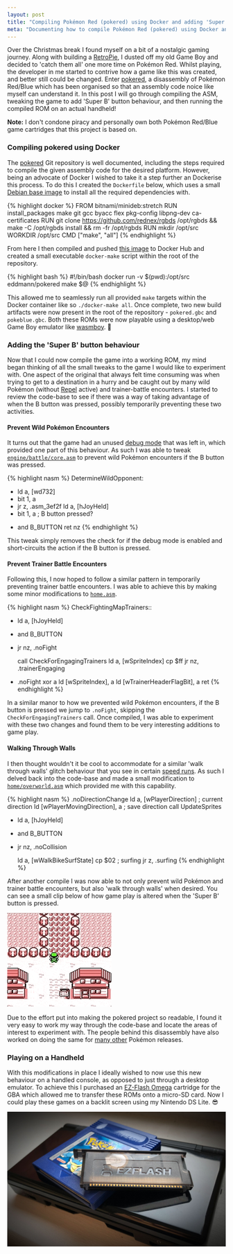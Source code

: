 ```yaml
---
layout: post
title: "Compiling Pokémon Red (pokered) using Docker and adding 'Super B' button behaviour"
meta: "Documenting how to compile Pokémon Red (pokered) using Docker and adding 'Super B' button behaviour"
---
```


Over the Christmas break I found myself on a bit of a nostalgic gaming journey.
Along with building a [RetroPie](https://retropie.org.uk/), I dusted off my old Game Boy and decided to 'catch them all' one more time on Pokémon Red.
Whilst playing, the developer in me started to contrive how a game like this was created, and better still could be changed.
Enter [pokered](https://github.com/pret/pokered), a disassembly of Pokémon Red/Blue which has been organised so that an assembly code noice like myself can understand it.
In this post I will go through compiling the ASM, tweaking the game to add 'Super B' button behaviour, and then running the compiled ROM on an actual handheld!
<!--more-->

**Note:** I don't condone piracy and personally own both Pokémon Red/Blue game cartridges that this project is based on.

### Compiling pokered using Docker

The [pokered](https://github.com/pret/pokered) Git repository is well documented, including the steps required to compile the given assembly code for the desired platform.
However, being an advocate of Docker I wished to take it a step further an Dockerise this process.
To do this I created the `Dockerfile` below, which uses a small [Debian base image](https://github.com/bitnami/minideb) to install all the required dependencies with.

{% highlight docker %}
FROM bitnami/minideb:stretch
RUN install_packages make git gcc byacc flex pkg-config libpng-dev ca-certificates
RUN git clone https://github.com/rednex/rgbds /opt/rgbds && make -C /opt/rgbds install && rm -fr /opt/rgbds
RUN mkdir /opt/src
WORKDIR /opt/src
CMD ["make", "all"]
{% endhighlight %}

From here I then compiled and pushed [this image](https://hub.docker.com/r/eddmann/pokered) to Docker Hub and created a small executable `docker-make` script within the root of the repository.

{% highlight bash %}
#!/bin/bash
docker run -v $(pwd):/opt/src eddmann/pokered make $@
{% endhighlight %}

This allowed me to seamlessly run all provided `make` targets within the Docker container like so `./docker-make all`.
Once complete, two new build artifacts were now present in the root of the repository - `pokered.gbc` and `pokeblue.gbc`.
Both these ROMs were now playable using a desktop/web Game Boy emulator like [wasmboy](https://wasmboy.app/). 🎉

### Adding the 'Super B' button behaviour

Now that I could now compile the game into a working ROM, my mind began thinking of all the small tweaks to the game I would like to experiment with.
One aspect of the original that always felt time consuming was when trying to get to a destination in a hurry and be caught out by many wild Pokémon (without [Repel](https://bulbapedia.bulbagarden.net/wiki/Repel) active) and trainer-battle encounters.
I started to review the code-base to see if there was a way of taking advantage of when the B button was pressed, possibly temporarily preventing these two activities.

#### Prevent Wild Pokémon Encounters

It turns out that the game had an unused [debug mode](https://tcrf.net/Pok%C3%A9mon_Red_and_Blue/Debug_Functions#Debug_Mode) that was left in, which provided one part of this behaviour.
As such I was able to tweak [`engine/battle/core.asm`](https://github.com/pret/pokered/blob/master/engine/battle/core.asm#L6848) to prevent wild Pokémon encounters if the B button was pressed.

{% highlight nasm %}
DetermineWildOpponent:
- ld a, [wd732]
- bit 1, a
- jr z, .asm_3ef2f
  ld a, [hJoyHeld]
- bit 1, a ; B button pressed?
+ and B_BUTTON
  ret nz
{% endhighlight %}

This tweak simply removes the check for if the debug mode is enabled and short-circuits the action if the B button is pressed.

#### Prevent Trainer Battle Encounters

Following this, I now hoped to follow a similar pattern in temporarily preventing trainer battle encounters.
I was able to achieve this by making some minor modifications to [`home.asm`](https://github.com/pret/pokered/blob/master/home.asm#L2326).

{% highlight nasm %}
CheckFightingMapTrainers::
+ ld a, [hJoyHeld]
+ and B_BUTTON
+ jr nz, .noFight

  call CheckForEngagingTrainers
  ld a, [wSpriteIndex]
  cp $ff
  jr nz, .trainerEngaging
+ .noFight
  xor a
  ld [wSpriteIndex], a
  ld [wTrainerHeaderFlagBit], a
  ret
{% endhighlight %}

In a similar manor to how we prevented wild Pokémon encounters, if the B button is pressed we jump to `.noFight`, skipping the `CheckForEngagingTrainers` call.
Once compiled, I was able to experiment with these two changes and found them to be very interesting additions to game play.

#### Walking Through Walls

I then thought wouldn't it be cool to accommodate for a similar 'walk through walls' glitch behaviour that you see in certain [speed runs](https://www.youtube.com/watch?v=5naL4X1vUbE).
As such I delved back into the code-base and made a small modification to [`home/overworld.asm`](https://github.com/pret/pokered/blob/master/home/overworld.asm#L236) which provided me with this capability.

{% highlight nasm %}
.noDirectionChange
  ld a, [wPlayerDirection] ; current direction
  ld [wPlayerMovingDirection], a ; save direction
  call UpdateSprites

+ ld a, [hJoyHeld]
+ and B_BUTTON
+ jr nz, .noCollision

  ld a, [wWalkBikeSurfState]
  cp $02 ; surfing
  jr z, .surfing
{% endhighlight %}

After another compile I was now able to not only prevent wild Pokémon and trainer battle encounters, but also 'walk through walls' when desired.
You can see a small clip below of how game play is altered when the 'Super B' button is pressed.

![Super B Button](/uploads/compiling-pokered-using-docker-and-adding-super-b-button-behaviour/superb.gif)

Due to the effort put into making the pokered project so readable, I found it very easy to work my way through the code-base and locate the areas of interest to experiment with.
The people behind this disassembly have also worked on doing the same for [many other](https://github.com/pret) Pokémon releases.

### Playing on a Handheld

With this modifications in place I ideally wished to now use this new behaviour on a handled console, as opposed to just through a desktop emulator.
To achieve this I purchased an [EZ-Flash Omega](http://www.ezflash.cn/product/omega/) cartridge for the GBA which allowed me to transfer these ROMs onto a micro-SD card.
Now I could play these games on a backlit screen using my Nintendo DS Lite. 😎

![EZ-Flash Omega](/uploads/compiling-pokered-using-docker-and-adding-super-b-button-behaviour/ezflash.jpg)
